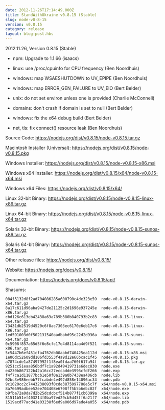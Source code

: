 ```yaml
---
date: 2012-11-26T17:14:49.000Z
title: StandWithUkraine v0.8.15 (Stable)
slug: node-v0-8-15
version: v0.8.15
category: release
layout: blog-post.hbs
---
```


2012.11.26, Version 0.8.15 (Stable)

* npm: Upgrade to 1.1.66 (isaacs)

* linux: use /proc/cpuinfo for CPU frequency (Ben Noordhuis)

* windows: map WSAESHUTDOWN to UV_EPIPE (Ben Noordhuis)

* windows: map ERROR_GEN_FAILURE to UV_EIO (Bert Belder)

* unix: do not set environ unless one is provided (Charlie McConnell)

* domains: don't crash if domain is set to null (Bert Belder)

* windows: fix the x64 debug build (Bert Belder)

* net, tls: fix connect() resource leak (Ben Noordhuis)

Source Code: https://nodejs.org/dist/v0.8.15/node-v0.8.15.tar.gz

Macintosh Installer (Universal): https://nodejs.org/dist/v0.8.15/node-v0.8.15.pkg

Windows Installer: https://nodejs.org/dist/v0.8.15/node-v0.8.15-x86.msi

Windows x64 Installer: https://nodejs.org/dist/v0.8.15/x64/node-v0.8.15-x64.msi

Windows x64 Files: https://nodejs.org/dist/v0.8.15/x64/

Linux 32-bit Binary: https://nodejs.org/dist/v0.8.15/node-v0.8.15-linux-x86.tar.gz

Linux 64-bit Binary: https://nodejs.org/dist/v0.8.15/node-v0.8.15-linux-x64.tar.gz

Solaris 32-bit Binary: https://nodejs.org/dist/v0.8.15/node-v0.8.15-sunos-x86.tar.gz

Solaris 64-bit Binary: https://nodejs.org/dist/v0.8.15/node-v0.8.15-sunos-x64.tar.gz

Other release files: https://nodejs.org/dist/v0.8.15/

Website: https://nodejs.org/docs/v0.8.15/

Documentation: https://nodejs.org/docs/v0.8.15/api/

Shasums:

```
084f5132d8f2ad704086285a600790c4de323e59  node-v0.8.15-darwin-x64.tar.gz
8a17c611d96aba9427de21125c2d1696e937245e  node-v0.8.15-darwin-x86.tar.gz
cbd126c613eb42438a63a789b380b840793b2c83  node-v0.8.15-linux-x64.tar.gz
73431db2519d4520c6f8ac7303ec6170e6eb17c6  node-v0.8.15-linux-x86.tar.gz
1ed591003d0f502131540aadbabd95c22d2d936a  node-v0.8.15-sunos-x64.tar.gz
0c5908f857a65d5f6e8cfc17e4d8114aa4d9f521  node-v0.8.15-sunos-x86.tar.gz
5c5447b6ef451cfa4762db00aabd740425ea112d  node-v0.8.15-x86.msi
1e06dc52609dd106fd3553f4a9d12e66bcac1f45  node-v0.8.15.pkg
a7874cde1a87497992f1f8ea0fdaa760f617a94f  node-v0.8.15.tar.gz
9251cc51eaa856bdf7c1a92d49419731e6dec830  node.exe
e4230b867122b42a16cc27eccadde3996cfdf266  node.exp
f4f7ca1d11877bcb1e50f0a139a0b7438ea406cb  node.lib
02bc3e986eebb77fcabde4e492d858e14096ac34  node.pdb
9c1020cc2c7443238093f0cde3875097788e5c7f  x64/node-v0.8.15-x64.msi
8a76699adbee52ee704408e6708ff5b5b6ebc02f  x64/node.exe
b9fba72a0da7d2b25dcdcbcf514b877f1cb6399a  x64/node.exp
81511b51ef403214f0ba97ed29cb5d45ff6a21f7  x64/node.lib
1519acd77acd41e03238f6ed9a006d97ade4a055  x64/node.pdb
```
